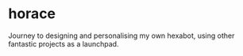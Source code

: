 # horace
Journey to designing and personalising my own hexabot, using other fantastic projects as a launchpad.
